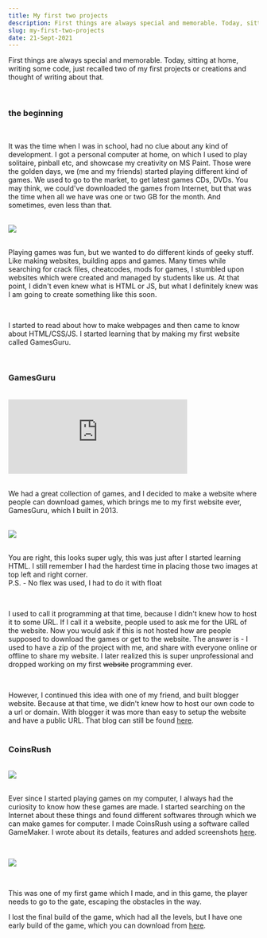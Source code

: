 ```yaml
---
title: My first two projects
description: First things are always special and memorable. Today, sitting at home, writing some code, just recalled two of my first projects or creations and thought of writing about that.
slug: my-first-two-projects
date: 21-Sept-2021
---
```


First things are always special and memorable. Today, sitting at home, writing some code, just recalled two of my first projects or creations and thought of writing about that.

<br />

### the beginning

<br />

It was the time when I was in school, had no clue about any kind of development. I got a personal computer at home, on which I used to play solitaire, pinball etc, and showcase my creativity on MS Paint. Those were the golden days, we (me and my friends) started playing different kind of games. We used to go to the market, to get latest games CDs, DVDs. You may think, we could've downloaded the games from Internet, but that was the time when all we have was one or two GB for the month. And sometimes, even less than that.

<br>

<img src='https://user-images.githubusercontent.com/43666833/133746175-36eea1c7-6528-4dbc-a828-efd70d2cd85d.jpeg' style='max-width: 360px'>

<br>
<br>

Playing games was fun, but we wanted to do different kinds of geeky stuff. Like making websites, building apps and games. Many times while searching for crack files, cheatcodes, mods for games, I stumbled upon websites which were created and managed by students like us.
At that point, I didn't even knew what is HTML or JS, but what I definitely knew was I am going to create something like this soon.

<br>

I started to read about how to make webpages and then came to know about HTML/CSS/JS. I started learning that by making my first website called GamesGuru.

<br>

### GamesGuru

<br>

<iframe width="360" src="https://www.youtube.com/embed/YnFvASr0zKs" title="YouTube video player" frameborder="0" allow="accelerometer; autoplay; clipboard-write; encrypted-media; gyroscope; picture-in-picture" allowfullscreen></iframe>

<br />
<br />

We had a great collection of games, and I decided to make a website where people can download games, which brings me to my first website ever, GamesGuru, which I built in 2013.

<br />

<img src='https://user-images.githubusercontent.com/43666833/133749848-c804fa5c-155a-4b0a-801c-a8540b34aa4f.png' style='max-width: 360px'>

<br />
<br />

You are right, this looks super ugly, this was just after I started learning HTML. I still remember I had the hardest time in placing those two images at top left and right corner.
<br>
P.S. - No flex was used, I had to do it with float

<br>

I used to call it programming at that time, because I didn't knew how to host it to some URL. If I call it a website, people used to ask me for the URL of the website.
Now you would ask if this is not hosted how are people supposed to download the games or get to the website. The answer is - I used to have a zip of the project with me, and share with everyone online or offline to share my website. I later realized this is super unprofessional and dropped working on my first <del>website</del> programming ever.

<br>

However, I continued this idea with one of my friend, and built blogger website. Because at that time, we didn't knew how to host our own code to a url or domain. With blogger it was more than easy to setup the website and have a public URL.
That blog can still be found [here](https://gamesguru3.blogspot.com/).
<br><br>

### CoinsRush

<br />

<img src='https://user-images.githubusercontent.com/43666833/133766392-79296d7b-be60-4c13-a90f-03aae54a67b7.png' style='max-width: 360px'>

<br />
<br />

Ever since I started playing games on my computer, I always had the curiosity to know how these games are made. I started searching on the Internet about these things and found different softwares through which we can make games for computer. I made CoinsRush using a software called GameMaker. I wrote about its details, features and added screenshots [here](https://coinsrush.blogspot.com/).

<br />

<img src='https://3.bp.blogspot.com/-aOlK9F-NMlQ/VDjNlR-AjNI/AAAAAAAAAAo/FT6jf2Z1yks/s1600/screenshot103.png' style='max-width: 360px' > <br>

<br />

This was one of my first game which I made, and in this game, the player needs to go to the gate, escaping the obstacles in the way.

I lost the final build of the game, which had all the levels, but I have one early build of the game, which you can download from [here](https://akul.codes/static/files/coinsrush.exe).
